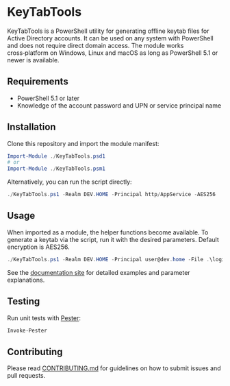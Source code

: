 # KeyTabTools

KeyTabTools is a PowerShell utility for generating offline keytab files for Active Directory accounts. It can be used on any system with PowerShell and does not require direct domain access.
The module works cross‑platform on Windows, Linux and macOS as long as PowerShell 5.1 or newer is available.

## Requirements

- PowerShell 5.1 or later
- Knowledge of the account password and UPN or service principal name

## Installation

Clone this repository and import the module manifest:

```powershell
Import-Module ./KeyTabTools.psd1
# or
Import-Module ./KeyTabTools.psm1
```

Alternatively, you can run the script directly:

```powershell
./KeyTabTools.ps1 -Realm DEV.HOME -Principal http/AppService -AES256
```

## Usage

When imported as a module, the helper functions become available. To generate a keytab via the script, run it with the desired parameters. Default encryption is AES256.

```powershell
./KeyTabTools.ps1 -Realm DEV.HOME -Principal user@dev.home -File .\login.keytab
```

See the [documentation site](https://therealadamburford.github.io/Create-KeyTab/) for detailed examples and parameter explanations.

## Testing

Run unit tests with [Pester](https://github.com/pester/Pester):

```powershell
Invoke-Pester
```

## Contributing

Please read [CONTRIBUTING.md](CONTRIBUTING.md) for guidelines on how to submit issues and pull requests.

